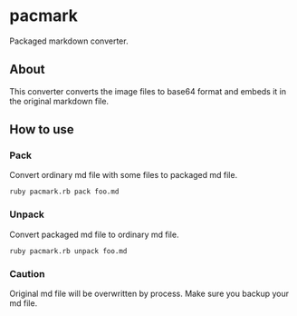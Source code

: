 # pacmark
Packaged markdown converter.

## About

This converter converts the image files to base64 format and embeds it in the original markdown file.

## How to use

### Pack

Convert ordinary md file with some files to packaged md file.

```
ruby pacmark.rb pack foo.md
```

### Unpack

Convert packaged md file to ordinary md file.

```
ruby pacmark.rb unpack foo.md
```

### **Caution**

Original md file will be overwritten by process.
Make sure you backup your md file.


